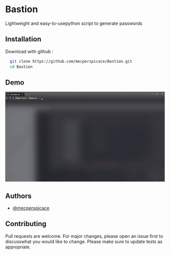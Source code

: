 
# Bastion

Lightweight and easy-to-usepython script to generate passwords


## Installation

Download with github :

```bash
  git clone https://github.com/mecperspicace/Bastion.git
  cd Bastion
```
    
## Demo

![demo](https://github.com/mecperspicace/Bastion/blob/main/demo.gif?raw=true)


## Authors

- [@mecperspicace](https://www.github.com/mecperspicace)


## Contributing

Pull requests are welcome. For major changes, please open an issue first to discusswhat you would like to change. Please make sure to update tests as appropriate.

